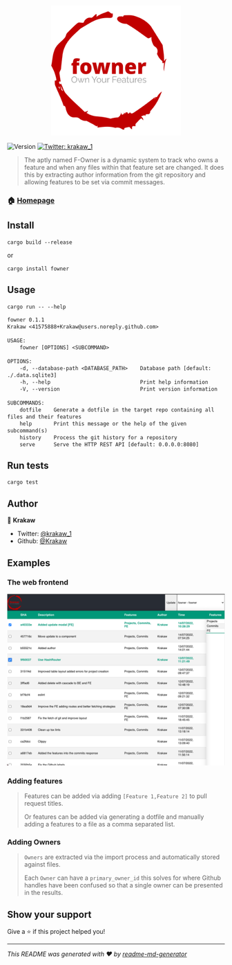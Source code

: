 <p align="center">
    <img style="width: 300px" src="web/public/images/logo.svg"/>
</p>
<p>
  <img alt="Version" src="https://img.shields.io/badge/version-0.1.0-blue.svg?cacheSeconds=2592000" />
  <a href="https://twitter.com/krakaw_1" target="_blank">
    <img alt="Twitter: krakaw_1" src="https://img.shields.io/twitter/follow/krakaw_1.svg?style=social" />
  </a>
</p>

> The aptly named F-Owner is a dynamic system to track who owns a feature and when any files within that feature set are changed.
> It does this by extracting author information from the git repository and allowing features to be set via commit messages.


### 🏠 [Homepage](https://github.com/Krakaw/fowner)

[//]: # (### ✨ [Demo]&#40;krakaw.github.io/fowner&#41;)

## Install

```shell
cargo build --release
```
or
```shell
cargo install fowner
```

## Usage

```shell
cargo run -- --help
```

```
fowner 0.1.1
Krakaw <41575888+Krakaw@users.noreply.github.com>

USAGE:
    fowner [OPTIONS] <SUBCOMMAND>

OPTIONS:
    -d, --database-path <DATABASE_PATH>    Database path [default: ./.data.sqlite3]
    -h, --help                             Print help information
    -V, --version                          Print version information

SUBCOMMANDS:
    dotfile    Generate a dotfile in the target repo containing all files and their features
    help       Print this message or the help of the given subcommand(s)
    history    Process the git history for a repository
    serve      Serve the HTTP REST API [default: 0.0.0.0:8080]
```

## Run tests

```shell
cargo test
```

## Author

👤 **Krakaw**

[//]: # (* Website: https://github.com/Krakaw/fowner)
* Twitter: [@krakaw_1](https://twitter.com/krakaw_1)
* Github: [@Krakaw](https://github.com/Krakaw)

## Examples

### The web frontend

![Web Example](docs/example.png)

### Adding features

> Features can be added via adding `[Feature 1,Feature 2]` to pull request titles.
> 
> Or features can be added via generating a dotfile and manually adding a features to a file as a comma separated list.

### Adding Owners

> `Owners` are extracted via the import process and automatically stored against files.
> 
> Each `Owner` can have a `primary_owner_id` this solves for where Github handles have been confused so that a single owner can be presented in the results.

## Show your support

Give a ⭐️ if this project helped you!

***
_This README was generated with ❤️ by [readme-md-generator](https://github.com/kefranabg/readme-md-generator)_
